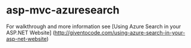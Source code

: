 # asp-mvc-azuresearch
For walkthrough and more information see [Using Azure Search in your ASP.NET Website] (http://giventocode.com/using-azure-search-in-your-asp-net-website)
